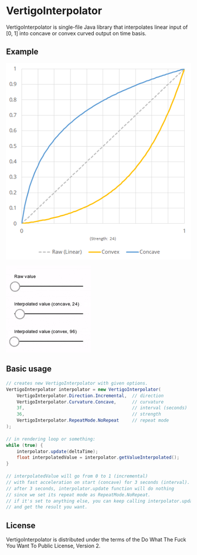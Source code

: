 # VertigoInterpolator
VertigoInterpolator is single-file Java library that interpolates linear input of [0, 1] into concave or convex curved output on time basis.<br/>

## Example

![Data Preview](preview.png)<br/>

![Example](example.gif)<br/>

## Basic usage

```java
// creates new VertigoInterpolator with given options.
VertigoInterpolator interpolator = new VertigoInterpolator(
    VertigoInterpolator.Direction.Incremental,  // direction
    VertigoInterpolator.Curvature.Concave,      // curvature
    3f,                                         // interval (seconds)
    36,                                         // strength
    VertigoInterpolator.RepeatMode.NoRepeat     // repeat mode
);

// in rendering loop or something:
while (true) {
    interpolator.update(deltaTime);
    float interpolatedValue = interpolator.getValueInterpolated();
}

// interpolatedValue will go from 0 to 1 (incremental)
// with fast acceleration on start (concave) for 3 seconds (interval).
// after 3 seconds, interpolator.update function will do nothing
// since we set its repeat mode as RepeatMode.NoRepeat.
// if it's set to anything else, you can keep calling interpolator.update()
// and get the result you want.
```

## License
VertigoInterpolator is distributed under the terms of the Do What The Fuck You Want To Public License, Version 2.